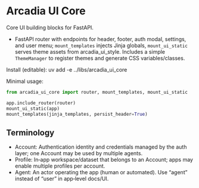 # Arcadia UI Core

Core UI building blocks for FastAPI.

- FastAPI router with endpoints for header, footer, auth modal, settings, and user menu; `mount_templates` injects Jinja globals, `mount_ui_static` serves theme assets from arcadia_ui_style. Includes a simple `ThemeManager` to register themes and generate CSS variables/classes.

Install (editable):
uv add -e ../libs/arcadia_ui_core

Minimal usage:
```python
from arcadia_ui_core import router, mount_templates, mount_ui_static

app.include_router(router)
mount_ui_static(app)
mount_templates(jinja_templates, persist_header=True)
```

## Terminology
- Account: Authentication identity and credentials managed by the auth layer; one Account may be used by multiple agents.
- Profile: In‑app workspace/dataset that belongs to an Account; apps may enable multiple profiles per account.
- Agent: An actor operating the app (human or automated). Use “agent” instead of “user” in app‑level docs/UI.

